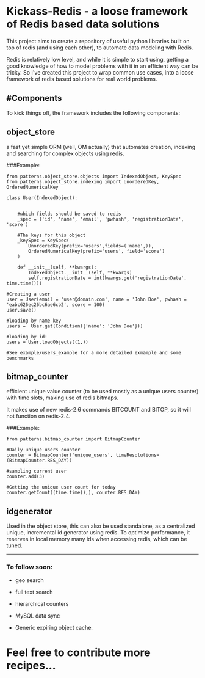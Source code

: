 Kickass-Redis - a loose framework of Redis based data solutions
==================================================

This project aims to create a repository of useful python libraries built on top of redis (and using each other),
to automate data modeling with Redis.

Redis is relatively low level, and while it is simple to start using, getting a good knowledge of how to model problems
with it in an efficient way can be tricky. So I've created this project to wrap common use cases, into a loose framework
of redis based solutions for real world problems.


#Components
----------

To kick things off, the framework includes the following components:

## object_store

a fast yet simple ORM (well, OM actually) that automates creation, indexing and searching for complex objects using redis.

###Example:

    from patterns.object_store.objects import IndexedObject, KeySpec
    from patterns.object_store.indexing import UnorderedKey, OrderedNumericalKey

    class User(IndexedObject):


        #which fields should be saved to redis
        _spec = ('id', 'name', 'email', 'pwhash', 'registrationDate', 'score')

        #The keys for this object
        _keySpec = KeySpec(
            UnorderedKey(prefix='users',fields=('name',)),
            OrderedNumericalKey(prefix='users', field='score')
        )

        def __init__(self, **kwargs):
            IndexedObject.__init__(self, **kwargs)
            self.registrationDate = int(kwargs.get('registrationDate', time.time()))

    #Creating a user
    user = User(email = 'user@domain.com', name = 'John Doe', pwhash = 'eabc626ec26bc6ae6cb2', score = 100)
    user.save()

    #loading by name key
    users =  User.get(Condition({'name': 'John Doe'}))

    #loading by id:
    users = User.loadObjects((1,))

    #See example/users_example for a more detailed exmample and some benchmarks






## bitmap_counter

efficient unique value counter (to be used mostly as a unique users counter) with time slots, making use of redis bitmaps.

It makes use of new redis-2.6 commands BITCOUNT and BITOP, so it will not function on redis-2.4.

###Example:

    from patterns.bitmap_counter import BitmapCounter

    #Daily unique users counter
    counter = BitmapCounter('unique_users', timeResolutions=(BitmapCounter.RES_DAY))

    #sampling current user
    counter.add(3)

    #Getting the unique user count for today
    counter.getCount((time.time(),), counter.RES_DAY)


## idgenerator


Used in the object store, this can also be used standalone, as a centralized unique, incremental id generator using redis.
To optimize performance, it reserves in local memory many ids when accessing redis, which can be tuned.




---------------------------

### To follow soon:

   * geo search


   * full text search


   * hierarchical counters


   * MySQL data sync


   * Generic expiring object cache.


# Feel free to contribute more recipes...
